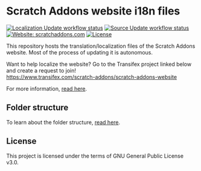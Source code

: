 # Scratch Addons website i18n files

[![Localization Update workflow status](https://img.shields.io/github/actions/workflow/status/ScratchAddons/website-i18n/update-i18n.yml?label=i18n&style=flat-square)](https://github.com/ScratchAddons/website-i18n/actions/workflows/update-i18n.yml)
[![Source Update workflow status](https://img.shields.io/github/actions/workflow/status/ScratchAddons/website-i18n/update-source.yml?label=source&style=flat-square)](https://github.com/ScratchAddons/website-i18n/actions/workflows/update-source.yml)
[![Website: scratchaddons.com](https://img.shields.io/badge/website-scratchaddons.com-ff7b26.svg?style=flat-square)](https://scratchaddons.com)
[![License](https://img.shields.io/github/license/ScratchAddons/website-i18n?style=flat-square)](https://github.com/ScratchAddons/website-i18n/blob/master/LICENSE)

This repository hosts the translation/localization files of the Scratch Addons website. Most of the process of updating it is autonomous.

Want to help localize the website? Go to the Transifex project  linked below and create a request to join!  
https://www.transifex.com/scratch-addons/scratch-addons-website

For more information, [read here](https://scratchaddons.com/docs/localization/joining-the-localization-team/).

## Folder structure

To learn about the folder structure, [read here](https://github.com/ScratchAddons/website-v2/wiki/i18n-repository-files).

## License

This project is licensed under the terms of GNU General Public License v3.0.
